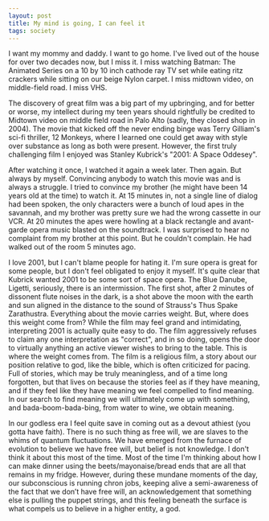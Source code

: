 ```yaml
---
layout: post
title: My mind is going, I can feel it
tags: society
---
```

I want my mommy and daddy. I want to go home. I've lived out of the house for over two decades now, but I miss it.  I miss watching Batman: The Animated Series on a 10 by 10 inch cathode ray TV set while eating ritz crackers while sitting on our beige Nylon carpet. I miss midtown video, on middle-field road.  I miss VHS.

The discovery of great film was a big part of my upbringing, and for better or worse, my intellect during my teen years should rightfully be credited to Midtown video on middle field road in Palo Alto (sadly, they closed shop in 2004). The movie that kicked off the never ending binge was Terry Gilliam's sci-fi thriller, 12 Monkeys, where I learned one could get away with style over substance as long as both were present. However, the first truly challenging film I enjoyed was Stanley Kubrick's "2001: A Space Oddesey".

After watching it once, I watched it again a week later.  Then again.  But always by myself. Convincing anybody to watch this movie was and is always a struggle. I tried to convince my brother (he might have been 14 years old at the time) to watch it.  At 15 minutes in, not a single line of dialog had been spoken, the only characters were a bunch of loud apes in the savannah, and my brother was pretty sure we had the wrong cassette in our VCR. At 20 minutes the apes were howling at a black rectangle and avant-garde opera music blasted on the soundtrack.  I was surprised to hear no complaint from my brother at this point.  But he couldn't complain.  He had walked out of the room 5 minutes ago.

I love 2001, but I can't blame people for hating it.  I'm sure opera is great for some people, but I don't feel obligated to enjoy it myself. It's quite clear that Kubrick wanted 2001 to be some sort of space opera. The Blue Danube, Ligetti, seriously, there is an intermission. The first shot, after 2 minutes of dissonent flute noises in the dark, is a shot above the moon with the earth and sun aligned in the distance to the sound of Strauss's Thus Spake Zarathustra. Everything about the movie carries weight. But, where does this weight come from? While the film may feel grand and intimidating, interpreting 2001 is actually quite easy to do. The film aggressively refuses to claim any one interpretation as "correct", and in so doing, opens the door to virtually anything an active viewer wishes to bring to the table. This is where the weight comes from.  The film is a religious film, a story about our position relative to god, like the bible, which is often criticized for pacing. Full of stories, which may be truly meaningless, and of a time long forgotten, but that lives on because the stories feel as if they have meaning, and if they feel like they have meaning we feel compelled to find meaning.  In our search to find meaning we will ultimately come up with something, and bada-boom-bada-bing, from water to wine, we obtain meaning.

In our godless era I feel quite save in coming out as a devout athiest (you gotta have faith). There is no such thing as free will, we are slaves to the whims of quantum fluctuations. We have emerged from the furnace of evolution to believe we have free will, but belief is not knowledge. I don't think it about this most of the time.  Most of the time I'm thinking about how I can make dinner using the beets/mayonaise/bread ends that are all that remains in my fridge. However, during these mundane moments of the day, our subconscious is running chron jobs, keeping alive a semi-awareness of the fact that we don’t have free will, an acknowledgement that something else is pulling the puppet strings, and this feeling beneath the surface is what compels us to believe in a higher entity, a god.
